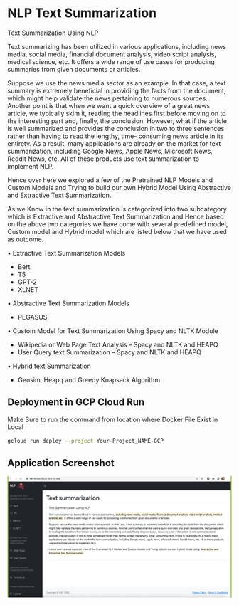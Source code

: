 # NLP Text Summarization

Text Summarization Using NLP

Text summarizing has been utilized in various applications, including news media, social media, financial document analysis, video script analysis, medical science, etc. It offers a wide range of use cases for producing summaries from given documents or articles.

Suppose we use the news media sector as an example. In that case, a text summary is extremely beneficial in providing the facts from the document, which might help validate the news pertaining to numerous sources. Another point is that when we want a quick overview of a great news article, we typically skim it, reading the headlines first before moving on to the interesting part and, finally, the conclusion. However, what if the article is well summarized and provides the conclusion in two to three sentences rather than having to read the lengthy, time- consuming news article in its entirety. As a result, many applications are already on the market for text summarization, including Google News, Apple News, Microsoft News, Reddit News, etc. All of these products use text summarization to implement NLP.

Hence over here we explored a few of the Pretrained NLP Models and Custom Models and Trying to build our own Hybrid Model Using Abstractive and Extractive Text Summarization.

As we Know in the text summarization is categorized into two subcategory which is Extractive and Abstractive Text Summarization and Hence based on the above two categories we have come with several predefined model, Custom model and Hybrid model which are listed below that we have used as outcome.

•	Extractive Text Summarization Models
-	Bert
-	T5
-	GPT-2
-	XLNET

•	Abstractive Text Summarization Models
-	PEGASUS

•	Custom Model for Text Summarization Using Spacy and NLTK Module
-	Wikipedia or Web Page Text Analysis – Spacy and NLTK and HEAPQ
-	User Query text Summarization – Spacy and NLTK and HEAPQ

•	Hybrid text Summarization
-	Gensim, Heapq and Greedy Knapsack Algorithm  

## Deployment in GCP Cloud Run

Make Sure to run the command from location where Docker File Exist in Local

```sh
gcloud run deploy --project Your-Project_NAME-GCP
```

## Application Screenshot

![plot](./images/image1.jpeg)

